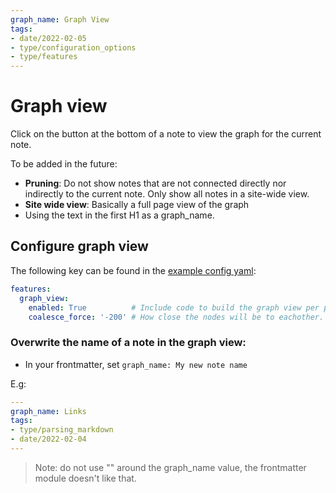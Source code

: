 ```yaml
---
graph_name: Graph View
tags:
- date/2022-02-05
- type/configuration_options
- type/features
---
```

   
# Graph view   
Click on the button at the bottom of a note to view the graph for the current note.   
   
To be added in the future:   
   
- **Pruning**: Do not show notes that are not connected directly nor indirectly to the current note. Only show all notes in a site-wide view.   
- **Site wide view**: Basically a full page view of the graph   
- Using the text in the first H1 as a graph_name.   
   
## Configure graph view   
The following key can be found in the [example config yaml](https://github.com/dwrolvink/obsidian-html/blob/master/example_config.yml):   
   
``` yaml
features:
  graph_view:
    enabled: True          # Include code to build the graph view per page (default: True)
    coalesce_force: '-200' # How close the nodes will be to eachother.
```
   
   
### Overwrite the name of a note in the graph view:   
   
- In your frontmatter, set `graph_name: My new note name`   
   
E.g:   
``` yaml
---
graph_name: Links
tags: 
- type/parsing_markdown
- date/2022-02-04
---
```
   
   
> Note: do not use "" around the graph_name value, the frontmatter module doesn't like that.